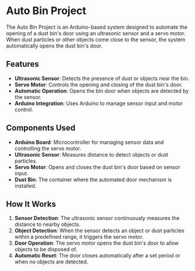 # Auto Bin Project

The Auto Bin Project is an Arduino-based system designed to automate the opening of a dust bin's door using an ultrasonic sensor and a servo motor. When dust particles or other objects come close to the sensor, the system automatically opens the dust bin's door.

## Features

- **Ultrasonic Sensor**: Detects the presence of dust or objects near the bin.
- **Servo Motor**: Controls the opening and closing of the dust bin's door.
- **Automatic Operation**: Opens the bin door when objects are detected by the sensor.
- **Arduino Integration**: Uses Arduino to manage sensor input and motor control.

## Components Used

- **Arduino Board**: Microcontroller for managing sensor data and controlling the servo motor.
- **Ultrasonic Sensor**: Measures distance to detect objects or dust particles.
- **Servo Motor**: Opens and closes the dust bin's door based on sensor input.
- **Dust Bin**: The container where the automated door mechanism is installed.

## How It Works

1. **Sensor Detection**: The ultrasonic sensor continuously measures the distance to nearby objects.
2. **Object Detection**: When the sensor detects an object or dust particles within a predefined range, it triggers the servo motor.
3. **Door Operation**: The servo motor opens the dust bin's door to allow objects to be disposed of.
4. **Automatic Reset**: The door closes automatically after a set period or when no objects are detected.
